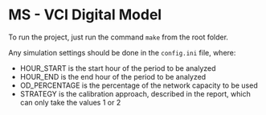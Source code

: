 # MS - VCI Digital Model

To run the project, just run the command `make` from the root folder.

Any simulation settings should be done in the `config.ini` file, where:

- HOUR_START is the start hour of the period to be analyzed
- HOUR_END is the end hour of the period to be analyzed
- OD_PERCENTAGE is the percentage of the network capacity to be used
- STRATEGY is the calibration approach, described in the report, which can only take the values 1 or 2